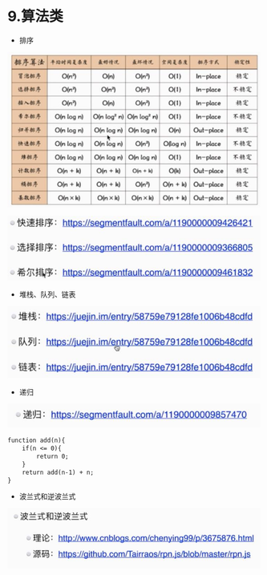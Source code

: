 # 9.算法类

* 排序

![](../.gitbook/assets/360截图20171214191146484.jpg)

![](../.gitbook/assets/360截图20171214191212274.jpg)

* 堆栈、队列、链表

![](../.gitbook/assets/360截图20171214191320809.jpg)

* 递归

![](../.gitbook/assets/360截图20171214191327913.jpg)

```text
function add(n){
    if(n <= 0){
        return 0;
    }
    return add(n-1) + n;
}
```

* 波兰式和逆波兰式

![](../.gitbook/assets/360截图20171214195046978.jpg)

